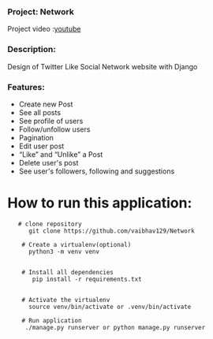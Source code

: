 ### Project: Network

Project video :[youtube](https://www.youtube.com/watch?v=GSY0CIAYL8E&list=LLX-5PnWWxazxQJNUsFYqwow&index=9)


### Description:

Design of Twitter Like Social Network website with Django



### Features:
* Create new Post
* See all posts
* See profile of users
* Follow/unfollow users
* Pagination
* Edit user post
* “Like” and “Unlike” a Post
* Delete user's post 
* See user's followers, following and suggestions

  
# How to run this application:
```
   # clone repository
      git clone https://github.com/vaibhav129/Network
      
    # Create a virtualenv(optional)
      python3 -m venv venv  
     
      
    # Install all dependencies
       pip install -r requirements.txt
       
      
    # Activate the virtualenv
      source venv/bin/activate or .venv/bin/activate
    
    # Run application
     ./manage.py runserver or python manage.py runserver
     
     
```
   
